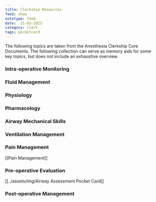 ```yaml
---
title: Clerkship Resources
feed: show
notetype: feed
date:  21-03-2023
category: clerk
tags: pocketcard
---
```


The following topics are taken from the Anesthesia Clerkship Core Documents. The following collection can serve as memory aids for some key topics, but does not include an exhaustive overview.

### Intra-operative Monitoring
### Fluid Management
### Physiology
### Pharmacology
### Airway Mechanical Skills
### Ventilation Management
### Pain Management
[[Pain Management]]
### Pre-operative Evaluation
[[../assets/img/Airway Assessment Pocket Card]]
### Post-operative Management
